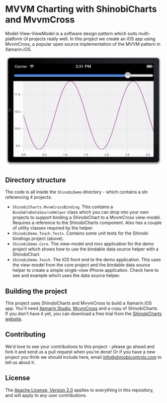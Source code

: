 MVVM Charting with ShinobiCharts and MvvmCross
=====================

Model-View-ViewModel is a software design pattern which suits multi-platform UI
projects really well. In this project we create an iOS app using MvvmCross, a
popular open source implementation of the MVVM pattern in Xamarin.iOS.

![Screenshot](img/screenshot.png?raw=true)


Directory structure
------------------

The code is all inside the `ShinobiDemo` directory - which contains a sln
referencing 4 projects:

- `ShinobiCharts.MvvmCrossBinding`. This contains a `BindableDataSourceHelper` class
which you can drop into your own projects to support binding a ShinobiChart to a
MvvmCross view-model. Requires a reference to the ShinobiCharts component. Also
has a couple of utility classes required by the helper.
- `ShinobiDemo.Touch.Tests`. Contains some unit tests for the Shinobi bindings
project (above).
- `ShinobiDemo.Core`. The view-model and mvx application for the demo project
which shows how to use the bindable data source helper with a ShinobiChart.
- `ShinobiDemo.Touch`. The iOS front end to the demo application. This uses the
view-model from the core project and the bindable data source helper to create a
simple single-view iPhone application. Check here to see and example which uses
the data source helper.


Building the project
------------------

This project uses ShinobiCharts and MvvmCross to build a Xamarin.iOS app. You'll
need [Xamarin Studio](http://xamarin.com/), [MvvmCross](https://github.com/slodge/mvvmcross)
and a copy of ShinobiCharts. If you don't have it yet, you can download a free
trial from the [ShinobiCharts website](http://www.shinobicontrols.com/shinobicharts/).


Contributing
------------

We'd love to see your contributions to this project - please go ahead and fork it and send us a pull request when you're done! Or if you have a new project you think we should include here, email info@shinobicontrols.com to tell us about it.

License
-------

The [Apache License, Version 2.0](license.txt) applies to everything in this repository, and will apply to any user contributions.
